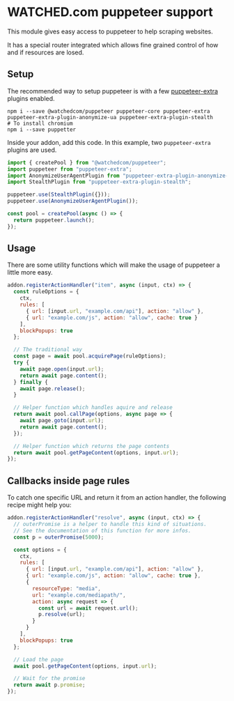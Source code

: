 # WATCHED.com puppeteer support

This module gives easy access to puppeteer to help scraping websites.

It has a special router integrated which allows fine grained control of how and if resources are losed.

## Setup

The recommended way to setup puppeteer is with a few [puppeteer-extra](https://github.com/berstend/puppeteer-extra) plugins enabled.

```shell
npm i --save @watchedcom/puppeteer puppeteer-core puppeteer-extra puppeteer-extra-plugin-anonymize-ua puppeteer-extra-plugin-stealth
# To install chromium
npm i --save puppetter
```

Inside your addon, add this code. In this example, two `puppeteer-extra` plugins are used.

```typescript
import { createPool } from "@watchedcom/puppeteer";
import puppeteer from "puppeteer-extra";
import AnonymizeUserAgentPlugin from "puppeteer-extra-plugin-anonymize-ua";
import StealthPlugin from "puppeteer-extra-plugin-stealth";

puppeteer.use(StealthPlugin({}));
puppeteer.use(AnonymizeUserAgentPlugin());

const pool = createPool(async () => {
  return puppeteer.launch();
});
```

## Usage

There are some utility functions which will make the usage of puppeteer a little more easy.

```javascript
addon.registerActionHandler("item", async (input, ctx) => {
  const ruleOptions = {
    ctx,
    rules: [
      { url: [input.url, "example.com/api"], action: "allow" },
      { url: "example.com/js", action: "allow", cache: true }
    ],
    blockPopups: true
  };

  // The traditional way
  const page = await pool.acquirePage(ruleOptions);
  try {
    await page.open(input.url);
    return await page.content();
  } finally {
    await page.release();
  }

  // Helper function which handles aquire and release
  return await pool.callPage(options, async page => {
    await page.goto(input.url);
    return await page.content();
  });

  // Helper function which returns the page contents
  return await pool.getPageContent(options, input.url);
});
```

## Callbacks inside page rules

To catch one specific URL and return it from an action handler, the following recipe might help you:

```javascript
addon.registerActionHandler("resolve", async (input, ctx) => {
  // outerPromise is a helper to handle this kind of situations.
  // See the documentation of this function for more infos.
  const p = outerPromise(5000);

  const options = {
    ctx,
    rules: [
      { url: [input.url, "example.com/api"], action: "allow" },
      { url: "example.com/js", action: "allow", cache: true },
      {
        resourceType: "media",
        url: "example.com/mediapath/",
        action: async request => {
          const url = await request.url();
          p.resolve(url);
        }
      }
    ],
    blockPopups: true
  };

  // Load the page
  await pool.getPageContent(options, input.url);

  // Wait for the promise
  return await p.promise;
});
```
